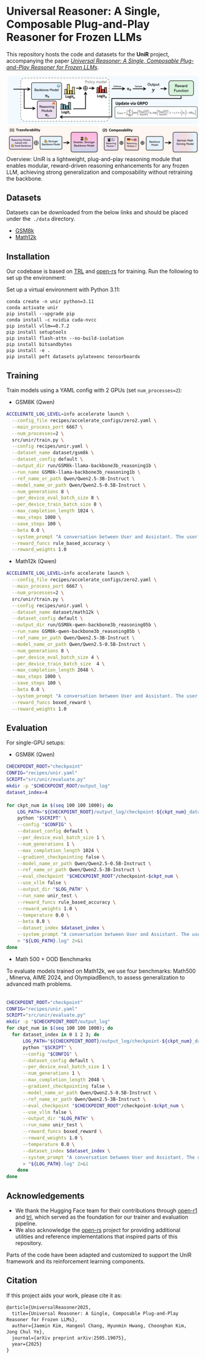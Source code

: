 # Universal Reasoner: A Single, Composable Plug-and-Play Reasoner for Frozen LLMs

This repository hosts the code and datasets for the **UniR** project, accompanying the paper [*Universal Reasoner: A Single, Composable Plug-and-Play Reasoner for Frozen LLMs*](https://arxiv.org/abs/2505.19075). 


![Main Figure](./assets/overall.png)
Overview: UniR is a lightweight, plug-and-play reasoning module that enables modular, reward-driven reasoning enhancements for any frozen LLM, achieving strong generalization and composability without retraining the backbone.



## Datasets
Datasets can be downloaded from the below links and should be placed under the` ./data` directory.
- [GSM8k](https://huggingface.co/datasets/openai/gsm8k)
- [Math12k](https://huggingface.co/datasets/hiyouga/math12k)


## Installation
Our codebase is based on [TRL](https://huggingface.co/docs/trl/index) and [open-rs](https://github.com/knoveleng/open-rs) for training. Run the following to set up the environment:

Set up a virtual environment with Python 3.11:
```
conda create -n unir python=3.11
conda activate unir
pip install --upgrade pip
conda install -c nvidia cuda-nvcc
pip install vllm==0.7.2 
pip install setuptools
pip install flash-attn --no-build-isolation
pip install bitsandbytes
pip install -e .
pip install peft datasets pylatexenc tensorboardx
```

## Training

Train models using a YAML config with 2 GPUs (set `num_processes=2`):

- GSM8K (Qwen)
```bash
ACCELERATE_LOG_LEVEL=info accelerate launch \
  --config_file recipes/accelerate_configs/zero2.yaml \
  --main_process_port 6667 \
  --num_processes=2 \
  src/unir/train.py \
  --config recipes/unir.yaml \
  --dataset_name dataset/gsm8k \
  --dataset_config default \
  --output_dir run/GSM8k-llama-backbone3b_reasoning1b \
  --run_name GSM8k-llama-backbone3b_reasoning1b \
  --ref_name_or_path Qwen/Qwen2.5-3B-Instruct \
  --model_name_or_path Qwen/Qwen2.5-0.5B-Instruct \
  --num_generations 8 \
  --per_device_eval_batch_size 8 \
  --per_device_train_batch_size 8 \
  --max_completion_length 1024 \
  --max_steps 1000 \
  --save_steps 100 \
  --beta 0.0 \
  --system_prompt "A conversation between User and Assistant. The user asks a question, and the Assistant solves it. The assistant first thinks about the reasoning process and answer are enclosed within <think> </think> and <answer> </answer> tags, respectively. Your response should be in the following format: <think>\nYour reasoning here\n</think>\n<answer>\n answer here \n</answer>. The reasoning process Note that respond by English, NOT use other languages." \
  --reward_funcs rule_based_accuracy \
  --reward_weights 1.0
```

- Math12k (Qwen)
```bash
ACCELERATE_LOG_LEVEL=info accelerate launch \
  --config_file recipes/accelerate_configs/zero2.yaml \
  --main_process_port 6667 \
  --num_processes=2 \
  src/unir/train.py \
  --config recipes/unir.yaml \
  --dataset_name dataset/math12k \
  --dataset_config default \
  --output_dir run/GSM8k-qwen-backbone3b_reasoning05b \
  --run_name GSM8k-qwen-backbone3b_reasoning05b \
  --ref_name_or_path Qwen/Qwen2.5-3B-Instruct \
  --model_name_or_path Qwen/Qwen2.5-0.5B-Instruct \
  --num_generations 8 \
  --per_device_eval_batch_size 4 \
  --per_device_train_batch_size  4 \
  --max_completion_length 2048 \
  --max_steps 1000 \
  --save_steps 100 \
  --beta 0.0 \
  --system_prompt "A conversation between User and Assistant. The user asks a question, and the Assistant solves it. The assistant first thinks about the reasoning process and answer are enclosed within <think> </think> and <answer> </answer> tags, respectively. Your response should be in the following format: <think>\nYour reasoning here\n</think>\n<answer>\n\boxed{{your answer here}}\n</answer>." \
  --reward_funcs boxed_reward \
  --reward_weights 1.0
```

## Evaluation

For single-GPU setups:

- GSM8K (Qwen)
```bash
CHECKPOINT_ROOT="checkpoint"
CONFIG="recipes/unir.yaml"
SCRIPT="src/unir/evaluate.py"
mkdir -p "$CHECKPOINT_ROOT/output_log"
dataset_index=4

for ckpt_num in $(seq 100 100 1000); do
    LOG_PATH="${CHECKPOINT_ROOT}/output_log/checkpoint-${ckpt_num}_dataset_${dataset_index}"
    python "$SCRIPT" \
    --config "$CONFIG" \
    --dataset_config default \
    --per_device_eval_batch_size 1 \
    --num_generations 1 \
    --max_completion_length 1024 \
    --gradient_checkpointing false \
    --model_name_or_path Qwen/Qwen2.5-0.5B-Instruct \
    --ref_name_or_path Qwen/Qwen2.5-3B-Instruct \
    --eval_checkpoint "$CHECKPOINT_ROOT"/checkpoint-$ckpt_num \
    --use_vllm false \
    --output_dir "$LOG_PATH" \
    --run_name unir_test \
    --reward_funcs rule_based_accuracy \
    --reward_weights 1.0 \
    --temperature 0.0 \
    --beta 0.0 \
    --dataset_index $dataset_index \
    --system_prompt "A conversation between User and Assistant. The user asks a question, and the Assistant solves it. The assistant first thinks about the reasoning process and answer are enclosed within <think> </think> and <answer> </answer> tags, respectively. Your response should be in the following format: <think>\nYour reasoning here\n</think>\n<answer>\n answer here \n</answer>. The reasoning process Note that respond by English, NOT use other languages." \
    > "${LOG_PATH}.log" 2>&1
done
```

- Math 500 + OOD Benchmarks

To evaluate models trained on Math12k, we use four benchmarks: Math500 , Minerva, AIME 2024, and OlympiadBench, to assess generalization to advanced math problems.

```bash

CHECKPOINT_ROOT="checkpoint"
CONFIG="recipes/unir.yaml"
SCRIPT="src/unir/evaluate.py"
mkdir -p "$CHECKPOINT_ROOT/output_log"
for ckpt_num in $(seq 100 100 1000); do
  for dataset_index in 0 1 2 3; do
      LOG_PATH="${CHECKPOINT_ROOT}/output_log/checkpoint-${ckpt_num}_dataset_${dataset_index}"
      python "$SCRIPT" \
      --config "$CONFIG" \
      --dataset_config default \
      --per_device_eval_batch_size 1 \
      --num_generations 1 \
      --max_completion_length 2048 \
      --gradient_checkpointing false \
      --model_name_or_path Qwen/Qwen2.5-0.5B-Instruct \
      --ref_name_or_path Qwen/Qwen2.5-3B-Instruct \
      --eval_checkpoint "$CHECKPOINT_ROOT"/checkpoint-$ckpt_num \
      --use_vllm false \
      --output_dir "$LOG_PATH" \
      --run_name unir_test \
      --reward_funcs boxed_reward \
      --reward_weights 1.0 \
      --temperature 0.0 \
      --dataset_index $dataset_index \
      --system_prompt "A conversation between User and Assistant. The user asks a question, and the Assistant solves it. The assistant first thinks about the reasoning process and answer are enclosed within <think> </think> and <answer> </answer> tags, respectively. Your response should be in the following format: <think>\nYour reasoning here\n</think>\n<answer>\n\boxed{{your answer here}}\n</answer>." \
      > "${LOG_PATH}.log" 2>&1
    done
done

```




## Acknowledgements

- We thank the Hugging Face team for their contributions through [open-r1](https://github.com/huggingface/open-r1) and [trl](https://github.com/huggingface/trl), which served as the foundation for our trainer and evaluation pipeline.
- We also acknowledge the [open-rs](https://github.com/knoveleng/open-rs) project for providing additional utilities and reference implementations that inspired parts of this repository.

Parts of the code have been adapted and customized to support the UniR framework and its reinforcement learning components.

## Citation
If this project aids your work, please cite it as:

```
@article{UniversalReasoner2025,
  title={Universal Reasoner: A Single, Composable Plug-and-Play Reasoner for Frozen LLMs},
  author={Jaemin Kim, Hangeol Chang, Hyunmin Hwang, Choonghan Kim, Jong Chul Ye},
  journal={arXiv preprint arXiv:2505.19075},
  year={2025}
}
```
